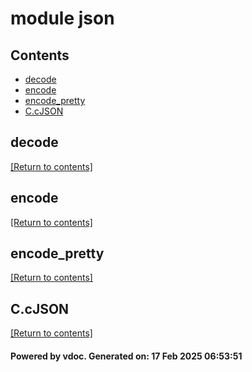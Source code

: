 # module json


## Contents
- [decode](#decode)
- [encode](#encode)
- [encode_pretty](#encode_pretty)
- [C.cJSON](#C.cJSON)

## decode
[[Return to contents]](#Contents)

## encode
[[Return to contents]](#Contents)

## encode_pretty
[[Return to contents]](#Contents)

## C.cJSON
[[Return to contents]](#Contents)

#### Powered by vdoc. Generated on: 17 Feb 2025 06:53:51
